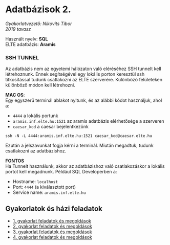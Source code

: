 # Adatbázisok 2.

*Gyakorlatvezető: Nikovits Tibor*<br>
*2019 tavasz*

Használt nyelv: **SQL**<br>
ELTE adatbázis: **Aramis**

### **SSH TUNNEL**<br>
Az adatbázis nem az egyetemi hálózaton való eléréséhez SSH tunnelt kell létrehoznunk. Ennek segítségével egy lokális porton keresztül ssh titkosítással tudunk csatlakozni az ELTE szerverére. Különböző felületeken különböző módon kell létrehozni.

**MAC OS**:<br>
Egy egyszerű terminál ablakot nyitunk, és az alábbi kódot használjuk, ahol a: 

- `4444` a lokális portunk
- `aramis.inf.elte.hu:1521` az aramis adatbázis elérhetősége a szerveren
- `caesar_kod` a caesar bejelentkezőnk

```
ssh -N -L 4444:aramis.inf.elte.hu:1521 caesar_kod@caesar.elte.hu
```
Ezután a jelszavunkat fogja kérni a terminál. Miután megadtuk, tudunk csatlakozni az adatbázishoz.

**FONTOS**<br>
Ha Tunnelt használunk, akkor az adatbázishoz való csatlakozáskor a lokális portot kell megadnunk. Például SQL Developerben a:
- Hostname: `localhost`
- Port: `4444` (a kiválasztott port)
- Service name: `aramis.inf.elte.hu`

## Gyakorlatok és házi feladatok

- [1. gyakorlat feladatok és megoldások](gyakorlatok/gyak_1.sql)
- [2. gyakorlat feladatok és megoldások](gyakorlatok/gyak_2.sql)
- [3. gyakorlat feladatok és megoldások](gyakorlatok/gyak_3.sql)
- [4. gyakorlat feladatok és megoldások](gyakorlatok/gyak_4.sql)